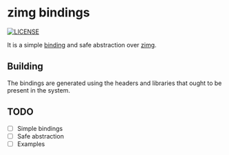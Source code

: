 # zimg bindings

[![LICENSE](https://img.shields.io/badge/license-MIT-blue.svg)](LICENSE)

It is a simple [binding][1] and safe abstraction over [zimg][2].

## Building

The bindings are generated using the headers and libraries that ought to be present in the system.

## TODO
- [ ] Simple bindings
- [ ] Safe abstraction
- [ ] Examples

[1]: https://github.com/servo/rust-bindgen
[2]: https://github.com/sekrit-twc/zimg
